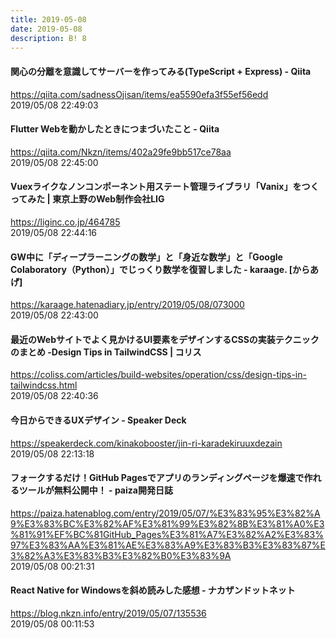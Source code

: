 ```yaml
---
title: 2019-05-08
date: 2019-05-08
description: B! 8
---
```


#### 関心の分離を意識してサーバーを作ってみる(TypeScript + Express) - Qiita
https://qiita.com/sadnessOjisan/items/ea5590efa3f55ef56edd<br>
2019/05/08 22:49:03<br>


#### Flutter Webを動かしたときにつまづいたこと - Qiita
https://qiita.com/Nkzn/items/402a29fe9bb517ce78aa<br>
2019/05/08 22:45:00<br>


#### Vuexライクなノンコンポーネント用ステート管理ライブラリ「Vanix」をつくってみた | 東京上野のWeb制作会社LIG
https://liginc.co.jp/464785<br>
2019/05/08 22:44:16<br>


#### GW中に「ディープラーニングの数学」と「身近な数学」と「Google Colaboratory（Python）」でじっくり数学を復習しました - karaage. [からあげ]
https://karaage.hatenadiary.jp/entry/2019/05/08/073000<br>
2019/05/08 22:43:00<br>


####   最近のWebサイトでよく見かけるUI要素をデザインするCSSの実装テクニックのまとめ -Design Tips in TailwindCSS | コリス
https://coliss.com/articles/build-websites/operation/css/design-tips-in-tailwindcss.html<br>
2019/05/08 22:40:36<br>


#### 今日からできるUXデザイン - Speaker Deck
https://speakerdeck.com/kinakobooster/jin-ri-karadekiruuxdezain<br>
2019/05/08 22:13:18<br>


#### フォークするだけ！GitHub Pagesでアプリのランディングページを爆速で作れるツールが無料公開中！ - paiza開発日誌
https://paiza.hatenablog.com/entry/2019/05/07/%E3%83%95%E3%82%A9%E3%83%BC%E3%82%AF%E3%81%99%E3%82%8B%E3%81%A0%E3%81%91%EF%BC%81GitHub_Pages%E3%81%A7%E3%82%A2%E3%83%97%E3%83%AA%E3%81%AE%E3%83%A9%E3%83%B3%E3%83%87%E3%82%A3%E3%83%B3%E3%82%B0%E3%83%9A<br>
2019/05/08 00:21:31<br>


#### React Native for Windowsを斜め読みした感想 - ナカザンドットネット
https://blog.nkzn.info/entry/2019/05/07/135536<br>
2019/05/08 00:11:53<br>


